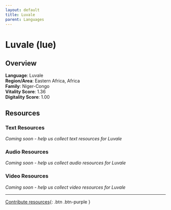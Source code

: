 ```yaml
---
layout: default
title: Luvale
parent: Languages
---
```


# Luvale (lue)

## Overview

**Language**: Luvale  
**Region/Area**: Eastern Africa, Africa  
**Family**: Niger-Congo  
**Vitality Score**: 1.36  
**Digitality Score**: 1.00  

## Resources

### Text Resources
*Coming soon - help us collect text resources for Luvale*

### Audio Resources
*Coming soon - help us collect audio resources for Luvale*

### Video Resources
*Coming soon - help us collect video resources for Luvale*

---

[Contribute resources](https://fairtrain.github.io/){: .btn .btn-purple }
